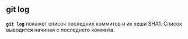 ## git log

**`git log`** покажет список последних коммитов и их хеши SHA1. Список выводится начиная с последнего коммита.